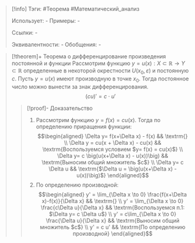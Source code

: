 > [!info]
> Тэги: #Теорема #Математический_анализ   
> 
> Использует: *-*
> Примеры: *-*
> 
> Ссылки: *-*
> 
> Эквивалентности: *-*
> Обобщения: *-*

> [!theorem]+ Теорема о дифференцирование произведения постоянной и функции
> Рассмотрим функцию $y = u(x):X \subset \mathbb{R}\rightarrow Y \subset \mathbb{R}$ определенные в некоторой окрестности $U(x_0, \varepsilon)$ и постоянную $c$. Пусть $y = u(x)$ имеют производную в точке $x_0$. Тогда  постоянное число можно вынести за знак дифференцирования. $$(cu)' = c \cdot u'$$
> > [!proof]- Доказательство
> > 1. Рассмотрим функцию $y= f(x) = cu(x)$. Тогда по определению приращения функции: $$\begin{aligned} \Delta y= f(x+\Delta x) - f(x)  && \textrm{} \\ \Delta y  = cu(x + \Delta x) - cu(x)  && \textrm{Воспользуемся условием $y= f(x) = cu(x)$} \\ \Delta y= c \big(u(x+\Delta x) - u(x))\big)  && \textrm{Выносим общий множитель $c$} \\ \Delta y= c \Delta u  && \textrm{$\Delta u = \big(u(x+\Delta x) - u(x))\big)$} \end{aligned}$$
> > 2. По определению производной: $$\begin{aligned} y' = \lim_{\Delta x \to 0} \frac{f(x+\Delta x)-f(x)}{\Delta x}  && \textrm{} \\ y' = \lim_{\Delta x \to 0} \frac{c\Delta u}{\Delta x}  && \textrm{Воспользуемся п.1: $\Delta y= c \Delta u$} \\  y' = c\lim_{\Delta x \to 0} \frac{\Delta u}{\Delta x}  && \textrm{Выносим общий множитель $c$} \\ y' = c u'  && \textrm{По определению производной} \end{aligned}$$
